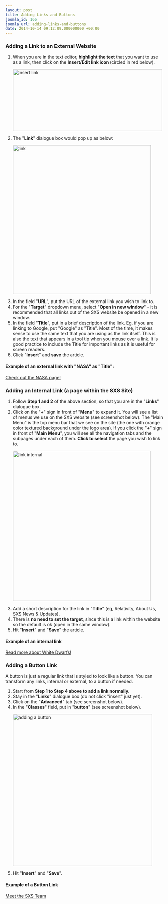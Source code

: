 ```yaml
---
layout: post
title: Adding Links and Buttons
joomla_id: 166
joomla_url: adding-links-and-buttons
date: 2014-10-14 09:12:09.000000000 +00:00
---
```

<h3>Adding a Link to an External Website</h3>
<ol>
<li>When you are in the text editor, <strong>highlight the text</strong> that you want to use as a link, then click on the <strong>Insert/Edit link icon </strong>(circled in red below).
<p><img class="tnm" alt="insert link" src="images/tutorials/insert_link.jpg" height="198" width="477" /></p>
</li>
<li>The "<strong>Link</strong>" dialogue box would pop up as below:
<p><img class="tnm" alt="link" src="images/tutorials/link.jpg" height="475" width="441" /></p>
</li>
<li>In the field "<strong>URL</strong>", put the URL of the external link you wish to link to.</li>
<li>For the "<strong>Target</strong>" dropdown menu, select "<strong>Open in new window</strong>" - it is recommended that all links out of the SXS website be opened in a new window.</li>
<li>In the field "<strong>Title</strong>", put in a brief description of the link. Eg, if you are linking to Google, put "Google" as "Title". Most of the time, it makes sense to use the same text that you are using as the link itself. This is also the text that appears in a tool tip when you mouse over a link. It is good practice to include the Title for important links as it is useful for screen readers.</li>
<li>Click "<strong>Insert</strong>" and <strong>save</strong> the article.</li>
</ol>
<h4>Example of an external link with "NASA" as "Title":</h4>
<p><a href="http://www.nasa.gov/" target="_blank" title="NASA">Check out the NASA page!</a></p>
<h3>Adding an Internal Link (a page within the SXS Site)</h3>
<ol>
<li>Follow <strong>Step 1 and 2</strong> of the above section, so that you are in the "<strong>Links</strong>" dialogue box.</li>
<li>Click on the "<strong>+</strong>" sign in front of "<strong>Menu</strong>" to expand it. You will see a list of menus we use on the SXS website (see screenshot below). The "Main Menu" is the top menu bar that we see on the site (the one with orange color textured background under the logo area). If you click the "<strong>+</strong>" sign in front of "<strong>Main Menu</strong>", you will see all the navigation tabs and the subpages under each of them. <strong>Click to select</strong> the page you wish to link to.
<p><img class="tnm" alt="link internal" src="images/tutorials/link_internal.jpg" height="479" width="440" /></p>
</li>
<li>Add a short description for the link in "<strong>Title</strong>" (eg, Relativity, About Us, SXS News &amp; Updates).</li>
<li>There is <strong>no need to set the target</strong>, since this is a link within the website so the default is ok (open in the same window).</li>
<li>Hit "<strong>Insert</strong>" and "<strong>Save</strong>" the article.</li>
</ol>
<h4>Example of an internal link</h4>
<p><a href="index.php?Itemid=200" title="White Dwarfs">Read more about White Dwarfs!</a></p>
<h3>Adding a Button Link</h3>
<p>A button is just a regular link that is styled to look like a button. You can transform any links, internal or external, to a button if needed.</p>
<ol>
<li>Start from <strong>Step 1 to Step 4 above to add a link normally.</strong></li>
<li>Stay in the "<strong>Links</strong>" dialogue box (do not click "insert" just yet).</li>
<li>Click on the "<strong>Advanced</strong>" tab (see screenshot below).</li>
<li>In the "<strong>Classes</strong>" field, put in "<strong>button</strong>" (see screenshot below).
<p><img class="tnm" alt="adding a button" src="images/tutorials/button.jpg" height="485" width="445" /></p>
</li>
<li>Hit "<strong>Insert</strong>" and "<strong>Save</strong>".</li>
</ol>
<h4>Example of a Button Link</h4>
<p><a href="index.php?Itemid=321" class="button" title="SXS Team">Meet the SXS Team</a></p>
